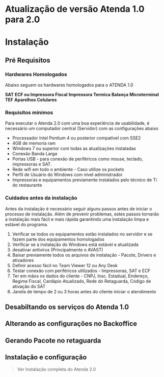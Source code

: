 <!-- TITLE: Atualização - Atenda 1.0 para 2.0 -->
<!-- SUBTITLE: Atualização de versão Atenda 1.0 para 2.0 -->

# Atualização de versão Atenda 1.0 para 2.0
 # Instalação
## **Pré Requisitos**
### Hardwares Homologados
Abaixo seguem os hardwares homologados para o ATENDA 1.0

**SAT**
**ECF ou Impressora Fiscal**
**Impressora Termica**
**Balança**
**Microterminal**
**TEF**
**Aparelhos Celulares**

 ### Requisitos mínimos
Para executar o Atenda 2.0 com uma boa experiência de usabilidade, é necessário um computador central (Servidor) com as configurações abaixo
* Processador Intel Pentium 4 ou posterior compatível com SSE2
* 4GB de memoria ram
* Windows 7 ou superior com todas as atualizações instaladas
* Conexão Banda Larga
* Portas USB - para conexão de periféricos como mouse, teclado, impressoras e SAT.
* Rede wifi em todo o ambiente - Caso utilize os pockets
* Perfil de Usuário do Windows com nível administrador
* Impressoras e equipamentos previamente instalados pelo técnico de Ti do restaurante

### Cuidados antes da instalação

Antes da instalação é necessário seguir alguns passos antes de iniciar o processo de instalação. Além de prevenir problemas, estes passos tornarão a instalação mais fácil e mais rápida garantindo uma instalação limpa e estável do programa.  

1. Verificar se todos os equipamentos estão instalados no servidor e se fazem parte dos equipamentos homologados
2. Verificar se a instalação do Windows está estável e atualizada
3. desativar antivírus (Principalmente o AVAST)
4. Baixar previamente todos os arquivos de instalação - Pacote, Drivers e ativadores
5. Definir acesso fácil no Team Viewer 12 ou Any Desk
6. Testar conexão com periféricos utilizados - Impressoras, SAT e ECF
7. Ter em mãos os dados do cliente - CNPJ, Insc. Estadual, Endereço, Regime Fiscal, Cardápio Atualizado, Rede do Retaguarda, Código de ativação do SAT
8. Janela de tempo de 2 ou 3 horas antes do cliente iniciar o atendimento


## Desabiltando os serviços do Atenda 1.0
## Alterando as configurações no Backoffice
## Gerando Pacote no retaguarda
## Instalação e configuração
> Ver Instalação completa do Atenda 2.0


